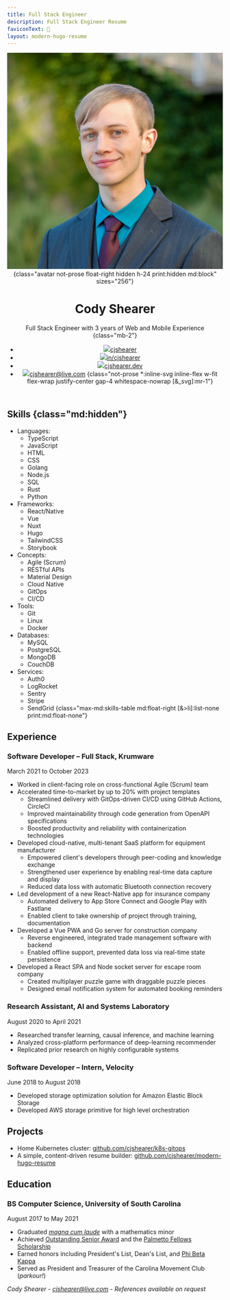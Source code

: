 ```yaml
---
title: Full Stack Engineer
description: Full Stack Engineer Resume
faviconText: 💼
layout: modern-hugo-resume
---
```


<header class="mb-4 text-center md:text-left print:text-left">

![](avatar.jpg "A close-up photo of me wearing a suit and tie")
{class="avatar not-prose float-right hidden h-24 print:hidden md:block" sizes="256"}

# Cody Shearer

Full Stack Engineer with 3 years of Web and Mobile Experience
{class="mb-2"}

- [![](svgs/brands/github.svg)cjshearer](https://github.com/cjshearer "My GithHub")
- [![](svgs/brands/linkedin.svg)in/cjshearer](https://linkedin.com/in/cjshearer "My LinkedIn")
- [![](svgs/solid/house.svg)cjshearer.dev](https://cjshearer.dev "My Website")
- [![](svgs/solid/envelope.svg)cjshearer@live.com](mailto:cjshearer@live.com "My Email")
{class="not-prose *:inline-svg inline-flex w-fit flex-wrap justify-center gap-4 whitespace-nowrap [&_svg]:mr-1"}

</header>

<main class="[&>*:is(h2,h3,p)]:break-after-avoid-page [&>*:is(p,ul)]:break-inside-avoid-page">

## Skills {class="md:hidden"}

- Languages:
  - TypeScript
  - JavaScript
  - HTML
  - CSS
  - Golang
  - Node.js
  - SQL
  - Rust
  - Python
- Frameworks:
  - React/Native
  - Vue
  - Nuxt
  - Hugo
  - TailwindCSS
  - Storybook
- Concepts:
  - Agile (Scrum)
  - RESTful APIs
  - Material Design
  - Cloud Native
  - GitOps
  - CI/CD
- Tools:
  - Git
  - Linux
  - Docker
- Databases:
  - MySQL
  - PostgreSQL
  - MongoDB
  - CouchDB
- Services:
  - Auth0
  - LogRocket
  - Sentry
  - Stripe
  - SendGrid
{class="max-md:skills-table md:float-right [&>li]:list-none print:md:float-none"}

## Experience

### Software Developer – Full Stack, Krumware

March 2021 to October 2023

- Worked in client-facing role on cross-functional Agile (Scrum) team
- Accelerated time-to-market by up to 20% with project templates
  - Streamlined delivery with GitOps-driven CI/CD using GitHub Actions, CircleCI
  - Improved maintainability through code generation from OpenAPI specifications
  - Boosted productivity and reliability with containerization technologies
- Developed cloud-native, multi-tenant SaaS platform for equipment manufacturer
  - Empowered client's developers through peer-coding and knowledge exchange
  - Strengthened user experience by enabling real-time data capture and display
  - Reduced data loss with automatic Bluetooth connection recovery
- Led development of a new React-Native app for insurance company
  - Automated delivery to App Store Connect and Google Play with Fastlane
  - Enabled client to take ownership of project through training, documentation
- Developed a Vue PWA and Go server for construction company
  - Reverse engineered, integrated trade management software with backend
  - Enabled offline support, prevented data loss via real-time state persistence
- Developed a React SPA and Node socket server for escape room company
  - Created multiplayer puzzle game with draggable puzzle pieces
  - Designed email notification system for automated booking reminders

### Research Assistant, AI and Systems Laboratory

August 2020 to April 2021

- Researched transfer learning, causal inference, and machine learning
- Analyzed cross-platform performance of deep-learning recommender
- Replicated prior research on highly configurable systems

### Software Developer – Intern, Velocity

June 2018 to August 2018

- Developed storage optimization solution for Amazon Elastic Block Storage
- Developed AWS storage primitive for high level orchestration

## Projects

- Home Kubernetes cluster: [github.com/cjshearer/k8s-gitops](https://github.com/cjshearer/k8s-gitops)
- A simple, content-driven resume builder: [github.com/cjshearer/modern-hugo-resume](https://github.com/cjshearer/modern-hugo-resume)

## Education

### BS Computer Science, University of South Carolina

August 2017 to May 2021

- Graduated [_magna cum laude_](pdf/usc-diploma.pdf) with a mathematics minor
- Achieved [Outstanding Senior Award](https://sc.edu/about/offices_and_divisions/leadership_and_service_center/awards_and_recognition/senior-awards/index.php) and the [Palmetto Fellows Scholarship](https://sc.edu/about/offices_and_divisions/financial_aid/scholarships/scholarships_for_sc_residents/palmetto_fellows/index.php)
- Earned honors including President's List, Dean's List, and [Phi Beta Kappa](https://www.pbk.org/About)
- Served as President and Treasurer of the Carolina Movement Club (_parkour!_)

</main>

<footer class="h-5 text-center print:fixed print:bottom-0 print:w-full">

_Cody Shearer - cjshearer@live.com - References available on request_

</footer>
